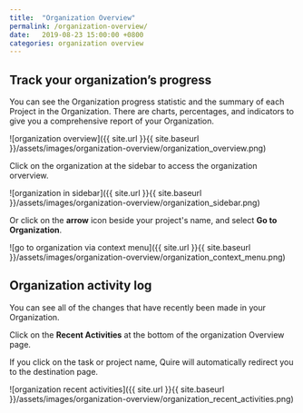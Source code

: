 ```yaml
---
title:  "Organization Overview"
permalink: /organization-overview/
date:   2019-08-23 15:00:00 +0800
categories: organization overview
---
```

## Track your organization’s progress

You can see the Organization progress statistic and the summary of each Project in the Organization. There are charts, percentages, and indicators to give you a comprehensive report of your Organization. 

![organization overview]({{ site.url }}{{ site.baseurl }}/assets/images/organization-overview/organization_overview.png)

Click on the organization at the sidebar to access the organization orverview. 

![organization in sidebar]({{ site.url }}{{ site.baseurl }}/assets/images/organization-overview/organization_sidebar.png)

Or click on the **arrow** icon beside your project's name, and select **Go to Organization**.

![go to organization via context menu]({{ site.url }}{{ site.baseurl }}/assets/images/organization-overview/organization_context_menu.png)


## Organization activity log

You can see all of the changes that have recently been made in your Organization.

Click on the **Recent Activities** at the bottom of the organization Overview page. 

If you click on the task or project name, Quire will automatically redirect you to the destination page.

![organization recent activities]({{ site.url }}{{ site.baseurl }}/assets/images/organization-overview/organization_recent_activities.png)


